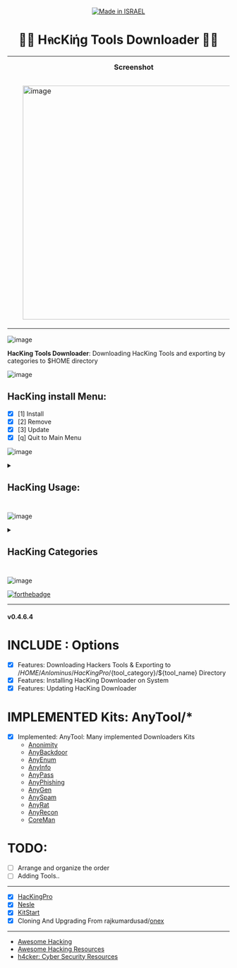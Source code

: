 <div align="center">

  <a href=""><br><img title="Made in ISRAEL" src="https://img.shields.io/badge/MADE%20IN-ISRAEL-blue?style=for-the-badge"></a>

<h1> 👨‍💻 HคcKᎥήg Tools Downloader 👨‍💻 </h1>

<table>
  <tr>
    <th>Screenshot</th>
    <th>Implemented Kits</th>
  </tr>
    <tr>
      <td>
        <ul>
          <img width="530" alt="image" src="https://user-images.githubusercontent.com/51442719/163238417-5ad83755-2c6c-42a2-bd2f-a27107f74740.png">
        </ul>
      </td>
      <td>
        <ul>
        <li><a href="https://github.com/Anlominus/PenTest">PenTest</a></li><br>
        <li><a href="https://github.com/Anlominus/HacKing/tree/main/AnyTool/Anonimity">Anonimity</a></li>
        <li><a href="https://github.com/Anlominus/HacKing/tree/main/AnyTool/AnyBackdoor">AnyBackdoor</a></li>
        <li><a href="https://github.com/Anlominus/HacKing/tree/main/AnyTool/AnyEnum#--enumeration-tools-downloader--">AnyEnum</a></li>
        <li><a href="https://github.com/Anlominus/HacKing/tree/main/AnyTool/AnyInfo">AnyInfo</a></li>
        <li><a href="https://github.com/Anlominus/HacKing/tree/main/AnyTool/AnyPass">AnyPass</a></li>
        <li><a href="https://github.com/Anlominus/HacKing/tree/main/AnyTool/AnyPhishing">AnyPhishing</a></li>
        <li><a href="https://github.com/Anlominus/HacKing/tree/main/AnyTool/AnyGen">AnyGen</a></li>
        <li><a href="https://github.com/Anlominus/HacKing/tree/main/AnyTool/AnySpam">AnySpam</a></li>
        <li><a href="https://github.com/Anlominus/HacKing/tree/main/AnyTool/AnyRat#--remote-administration-tool---downloader--">AnyRat</a></li>
        <li><a href="https://github.com/Anlominus/HacKing/tree/main/AnyTool/AnyRecon#--reconnaissance-tools-downloader--">AnyRecon</a></li>
        <li><a href="https://github.com/Anlominus/HacKing/tree/main/AnyTool/CoreMan">CoreMan</a></li>
        </ul>
      </td>
   </tr>
       </ul>
      </td>
  </tr>
    
</table>
</div>

![image](https://user-images.githubusercontent.com/51442719/149520330-b3bce735-5a57-481d-b122-fda4e2052cf8.png)

 **HacKing Tools Downloader**: Downloading HacKing Tools and exporting by categories to $HOME directory

![image](https://user-images.githubusercontent.com/51442719/149520330-b3bce735-5a57-481d-b122-fda4e2052cf8.png)


## HacKing install Menu:
- [x]  [1]  Install
- [x]  [2]  Remove
- [X]  [3]  Update
- [x]  [q]  Quit to Main Menu

![image](https://user-images.githubusercontent.com/51442719/149520330-b3bce735-5a57-481d-b122-fda4e2052cf8.png)


<details>
  <summary>
    <h2> HacKing Usage: <h2>
  </summary>

## How to use HacKing ?
-  [x] Starting Tool: `sh HacKing start`
-  [x] Installing specific tool: `sh HacKing install toolname`
-  [x] Remove HacKing from System: `sh HacKing remove`

HacKing is very simple and easy to use tool, its available in both CLI and manual mode.

### CLI Mode :
`HacKing -h` or `HacKing help` for help.

Options :
- `HacKing install [tool_name]` install any tool.
- `HacKing -i [tool_name]` install any tool.
- `HacKing search [tool_name]` search any tool.
- `HacKing -s [tool_name]` search any tool.
- `HacKing list` list all tools.
- `HacKing list -a` list all tools.
- `HacKing -l` list all tools.
- `HacKing -l -a` list all tools.
- `HacKing help` get help.
- `HacKing -h` get help.

### Menu Mode :

`HacKing start` to start HacKing menu mode.

Enter a Number for a specific output:
- (1) : To show all available tools and type the number of a tool which you want to install.
- (2) : To show tools category.
- (3) : If you want to update HacKing.
- (4) : If you want to know About Us.
- (5) : To exit the tool.

</details>

![image](https://user-images.githubusercontent.com/51442719/149520330-b3bce735-5a57-481d-b122-fda4e2052cf8.png)

<details>
  <summary>
    <h2> HacKing Categories <h2>
  </summary>

- [x] 1 Anonymity
- [x] 2 Information Gathering
- [x] 3 Vulnerability Scanner
- [x] 4 Web Application Hacking
- [x] 5 Database Assessment
- [x] 6 Password Hacking
- [x] 7 Wireless Testing
- [x] 8 Reverse Engineering
- [x] 9 Exploit Frameworks
- [x] 10 Sniffing & Spoofing
- [x] 11 Maintaining Access
- [x] 12 Digital Forensics
- [x] 13 Reporting
- [x] 14 Social Engineering
- [x] 15 Malware Analysis
- [x] 16 Covering Tracks
- [x] 17 Android
- [x] 18 Termux
- [x] 19 Programming Languages
- [x] 20 Automotive
- [x] 21 Web Servers
- [x] 22 Transfer Data
- [x] 23 Payloads
- [x] 24 System Tools
- [x] 25 LazyTools
- [x] 26 Spamming

</details>

![image](https://user-images.githubusercontent.com/51442719/149520330-b3bce735-5a57-481d-b122-fda4e2052cf8.png)


[![forthebadge](https://forthebadge.com/images/badges/built-with-love.svg)](https://forthebadge.com)

---

#### v0.4.6.4
# INCLUDE : Options
- [X] Features: Downloading Hackers Tools & Exporting to /$HOME/Anlominus/HacKingPro/${tool_category}/${tool_name} Directory
- [X] Features: Installing HacKing Downloader on System
- [X] Features: Updating HacKing Downloader

# IMPLEMENTED Kits: AnyTool/*
- [X] Implemented: AnyTool: Many implemented Downloaders Kits
  - [Anonimity]()
  - [AnyBackdoor]()
  - [AnyEnum]()
  - [AnyInfo]()
  - [AnyPass]()
  - [AnyPhishing]()
  - [AnyGen]()
  - [AnySpam]()
  - [AnyRat]()
  - [AnyRecon]()
  - [CoreMan]()

# TODO:
- [ ] Arrange and organize the order
- [ ] Adding Tools..

---
    
- [x] [HacKingPro](https://github.com/Anlominus/HacKingPro)
- [x] [Nesle](https://github.com/Anlominus/Nesle)
- [x] [KitStart](https://github.com/Anlominus/KitStart)
- [x] Cloning And Upgrading From rajkumardusad/[onex](https://github.com/rajkumardusad/onex)
  
---
    
- [Awesome Hacking](https://github.com/Hack-with-Github/Awesome-Hacking)
- [Awesome Hacking Resources](https://github.com/vitalysim/Awesome-Hacking-Resources)
- [h4cker: Cyber Security Resources](https://github.com/The-Art-of-Hacking/h4cker)
